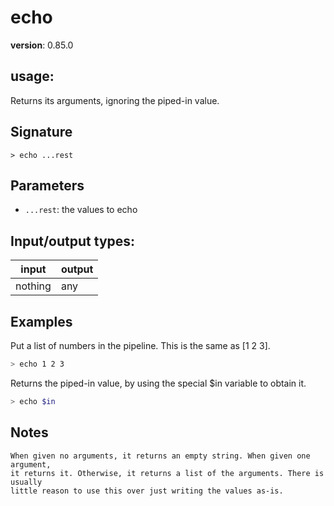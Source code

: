 # echo

**version**: 0.85.0

## **usage**:

Returns its arguments, ignoring the piped-in value.

## Signature

`> echo ...rest`

## Parameters

- `...rest`: the values to echo

## Input/output types:

| input   | output |
| ------- | ------ |
| nothing | any    |

## Examples

Put a list of numbers in the pipeline. This is the same as [1 2 3].

```bash
> echo 1 2 3
```

Returns the piped-in value, by using the special $in variable to obtain it.

```bash
> echo $in
```

## Notes

```text
When given no arguments, it returns an empty string. When given one argument,
it returns it. Otherwise, it returns a list of the arguments. There is usually
little reason to use this over just writing the values as-is.
```
